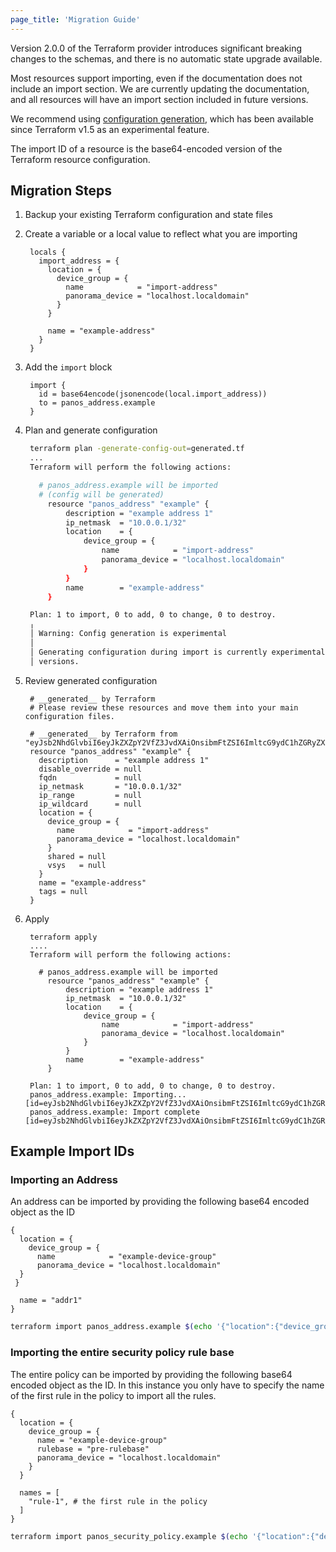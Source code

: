 ```yaml
---
page_title: 'Migration Guide'
---
```


Version 2.0.0 of the Terraform provider introduces significant breaking changes to the schemas, and there is no automatic state upgrade available.

Most resources support importing, even if the documentation does not include an import section. We are currently updating the documentation, and all resources will have an import section included in future versions.

We recommend using [configuration generation](https://developer.hashicorp.com/terraform/language/import/generating-configuration), which has been available since Terraform v1.5 as an experimental feature.

The import ID of a resource is the base64-encoded version of the Terraform resource configuration.

## Migration Steps

1. Backup your existing Terraform configuration and state files
2. Create a variable or a local value to reflect what you are importing

   ```hcl
    locals {
      import_address = {
        location = {
          device_group = {
            name            = "import-address"
            panorama_device = "localhost.localdomain"
          }
        }

        name = "example-address"
      }
    }
   ```

3. Add the `import` block
   ```hcl
    import {
      id = base64encode(jsonencode(local.import_address))
      to = panos_address.example
    }
   ```
4. Plan and generate configuration

   ```bash
    terraform plan -generate-config-out=generated.tf
    ...
    Terraform will perform the following actions:

      # panos_address.example will be imported
      # (config will be generated)
        resource "panos_address" "example" {
            description = "example address 1"
            ip_netmask  = "10.0.0.1/32"
            location    = {
                device_group = {
                    name            = "import-address"
                    panorama_device = "localhost.localdomain"
                }
            }
            name        = "example-address"
        }

    Plan: 1 to import, 0 to add, 0 to change, 0 to destroy.
    ╷
    │ Warning: Config generation is experimental
    │
    │ Generating configuration during import is currently experimental, and the generated configuration format may change in future
    │ versions.
   ```

5. Review generated configuration

   ```hcl
    # __generated__ by Terraform
    # Please review these resources and move them into your main configuration files.

    # __generated__ by Terraform from "eyJsb2NhdGlvbiI6eyJkZXZpY2VfZ3JvdXAiOnsibmFtZSI6ImltcG9ydC1hZGRyZXNzIiwicGFub3JhbWFfZGV2aWNlIjoibG9jYWxob3N0LmxvY2FsZG9tYWluIn19LCJuYW1lIjoiZXhhbXBsZS1hZGRyZXNzIn0="
    resource "panos_address" "example" {
      description      = "example address 1"
      disable_override = null
      fqdn             = null
      ip_netmask       = "10.0.0.1/32"
      ip_range         = null
      ip_wildcard      = null
      location = {
        device_group = {
          name            = "import-address"
          panorama_device = "localhost.localdomain"
        }
        shared = null
        vsys   = null
      }
      name = "example-address"
      tags = null
    }
   ```

6. Apply

   ```hcl
    terraform apply
    ....
    Terraform will perform the following actions:

      # panos_address.example will be imported
        resource "panos_address" "example" {
            description = "example address 1"
            ip_netmask  = "10.0.0.1/32"
            location    = {
                device_group = {
                    name            = "import-address"
                    panorama_device = "localhost.localdomain"
                }
            }
            name        = "example-address"
        }

    Plan: 1 to import, 0 to add, 0 to change, 0 to destroy.
    panos_address.example: Importing... [id=eyJsb2NhdGlvbiI6eyJkZXZpY2VfZ3JvdXAiOnsibmFtZSI6ImltcG9ydC1hZGRyZXNzIiwicGFub3JhbWFfZGV2aWNlIjoibG9jYWxob3N0LmxvY2FsZG9tYWluIn19LCJuYW1lIjoiZXhhbXBsZS1hZGRyZXNzIn0=]
    panos_address.example: Import complete [id=eyJsb2NhdGlvbiI6eyJkZXZpY2VfZ3JvdXAiOnsibmFtZSI6ImltcG9ydC1hZGRyZXNzIiwicGFub3JhbWFfZGV2aWNlIjoibG9jYWxob3N0LmxvY2FsZG9tYWluIn19LCJuYW1lIjoiZXhhbXBsZS1hZGRyZXNzIn0=]

   ```

## Example Import IDs

### Importing an Address

An address can be imported by providing the following base64 encoded object as the ID

```hcl
{
  location = {
    device_group = {
      name            = "example-device-group"
      panorama_device = "localhost.localdomain"
  }
 }

  name = "addr1"
}
```

```bash
terraform import panos_address.example $(echo '{"location":{"device_group":{"name":"example-device-group","panorama_device":"localhost.localdomain"}},"name":"addr1"}' | base64)
```

### Importing the entire security policy rule base

The entire policy can be imported by providing the following base64 encoded object as the ID. In this instance you only have to specify the name of the first rule in the policy to import all the rules.

```hcl
{
  location = {
    device_group = {
      name = "example-device-group"
      rulebase = "pre-rulebase"
      panorama_device = "localhost.localdomain"
    }
  }

  names = [
    "rule-1", # the first rule in the policy
  ]
}
```

```bash
terraform import panos_security_policy.example $(echo '{"location":{"device_group":{"name":"example-device-group","panorama_device":"localhost.localdomain","rulebase":"pre-rulebase"}},"names":["rule-1"]}' | base64)
```
